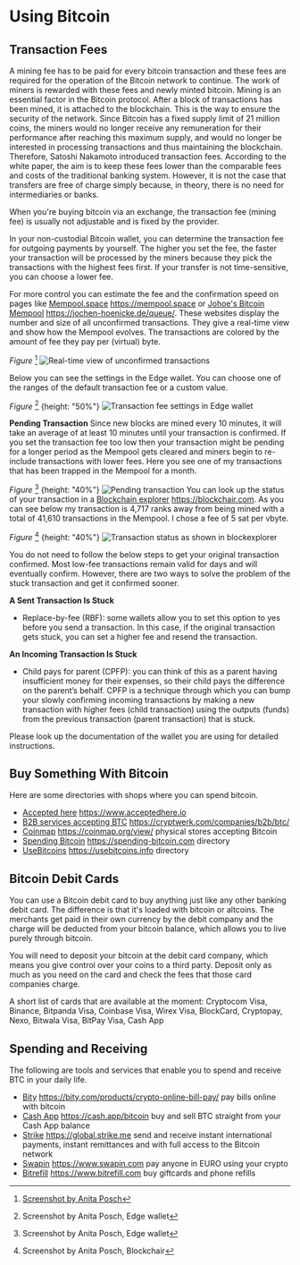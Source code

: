 # Using Bitcoin

## Transaction Fees
A mining fee has to be paid for every bitcoin transaction and these fees are required for the operation of the Bitcoin network to continue. The work of miners is rewarded with these fees and newly minted bitcoin. Mining is an essential factor in the Bitcoin protocol. After a block of transactions has been mined, it is attached to the blockchain. This is the way to ensure the security of the network. Since Bitcoin has a fixed supply limit of 21 million coins, the miners would no longer receive any remuneration for their performance after reaching this maximum supply, and would no longer be interested in processing transactions and thus maintaining the blockchain. Therefore, Satoshi Nakamoto introduced transaction fees. According to the white paper, the aim is to keep these fees lower than the comparable fees and costs of the traditional banking system. However, it is not the case that transfers are free of charge simply because, in theory, there is no need for intermediaries or banks.

When you're buying bitcoin via an exchange, the transaction fee (mining fee) is usually not adjustable and is fixed by the provider.

In your non-custodial Bitcoin wallet, you can determine the transaction fee for outgoing payments by yourself. The higher you set the fee, the faster your transaction will be processed by the miners because they pick the transactions with the highest fees first. If your transfer is not time-sensitive, you can choose a lower fee.

For more control you can estimate the fee and the confirmation speed on pages like [Mempool.space](https://mempool.space/) https://mempool.space or [Johoe's Bitcoin Mempool](https://jochen-hoenicke.de/queue/) https://jochen-hoenicke.de/queue/. These websites display the number and size of all unconfirmed transactions. They give a real-time view and show how the Mempool evolves. The transactions are colored by the amount of fee they pay per (virtual) byte.

*Figure* [^74]
![Real-time view of unconfirmed transactions](resources/_Mempool-space-white-back.png) 

Below you can see the settings in the Edge wallet. You can choose one of the ranges of the default transaction fee or a custom value.

*Figure* [^75]
{height: "50%"}
![Transaction fee settings in Edge wallet](resources/_transaction-fee-setting.png) 

**Pending Transaction**
Since new blocks are mined every 10 minutes, it will take an average of at least 10 minutes until your transaction is confirmed. If you set the transaction fee too low then your transaction might be pending for a longer period as the Mempool gets cleared and miners begin to re-include transactions with lower fees. Here you see one of my transactions that has been trapped in the Mempool for a month.

*Figure* [^76]
{height: "40%"}
![Pending transaction](resources/_Pending-transaction-edge.png) 
You can look up the status of your transaction in a [Blockchain explorer](https://blockchair.com) https://blockchair.com. As you can see below my transaction is 4,717 ranks away from being mined with a total of 41,610 transactions in the Mempool. I chose a fee of 5 sat per vbyte.

*Figure* [^77]
{height: "40%"}
![Transaction status as shown in blockexplorer](resources/_Pending-transaction-explorer.png)

You do not need to follow the below steps to get your original transaction confirmed. Most low-fee transactions remain valid for days and will eventually confirm. However, there are two ways to solve the problem of the stuck transaction and get it confirmed sooner.

**A Sent Transaction Is Stuck**
* Replace-by-fee (RBF): some wallets allow you to set this option to yes before you send a transaction. In this case, if the original transaction gets stuck, you can set a higher fee and resend the transaction.

**An Incoming Transaction Is Stuck**
* Child pays for parent (CPFP): you can think of this as a parent having insufficient money for their expenses, so their child pays the difference on the parent’s behalf. CPFP is a technique through which you can bump your slowly confirming incoming transactions by making a new transaction with higher fees (child transaction) using the outputs (funds) from the previous transaction (parent transaction) that is stuck.

Please look up the documentation of the wallet you are using for detailed instructions.

## Buy Something With Bitcoin
Here are some directories with shops where you can spend bitcoin.
* [Accepted here](https://www.acceptedhere.io) https://www.acceptedhere.io
* [B2B services accepting BTC](https://cryptwerk.com/companies/b2b/btc/) https://cryptwerk.com/companies/b2b/btc/
* [Coinmap](https://coinmap.org/view/) https://coinmap.org/view/ physical stores accepting Bitcoin
* [Spending Bitcoin](https://spending-bitcoin.com/) https://spending-bitcoin.com directory
* [UseBitcoins](https://usebitcoins.info/) https://usebitcoins.info directory

## Bitcoin Debit Cards
You can use a Bitcoin debit card to buy anything just like any other banking debit card. The difference is that it's loaded with bitcoin or altcoins. The merchants get paid in their own currency by the debit company and the charge will be deducted from your bitcoin balance, which allows you to live purely through bitcoin.

You will need to deposit your bitcoin at the debit card company, which means you give control over your coins to a third party. Deposit only as much as you need on the card and check the fees that those card companies charge.

A short list of cards that are available at the moment:
Cryptocom Visa, Binance, Bitpanda Visa, Coinbase Visa, Wirex Visa, BlockCard, Cryptopay, Nexo, Bitwala Visa, BitPay Visa, Cash App

## Spending and Receiving
The following are tools and services that enable you to spend and receive BTC in your daily life.
* [Bity](https://bity.com/products/crypto-online-bill-pay/) https://bity.com/products/crypto-online-bill-pay/ pay bills online with bitcoin
* [Cash App](https://cash.app/bitcoin) https://cash.app/bitcoin buy and sell BTC straight from your Cash App balance
* [Strike](https://global.strike.me/) https://global.strike.me send and receive instant international payments, instant remittances and with full access to the Bitcoin network
* [Swapin](https://www.swapin.com/) https://www.swapin.com pay anyone in EURO using your crypto
* [Bitrefill](https://www.bitrefill.com/?hl=en) https://www.bitrefill.com buy giftcards and phone refills

[^74]: [Screenshot by Anita Posch](https://mempool.space)  
[^75]: Screenshot by Anita Posch, Edge wallet  
[^76]: Screenshot by Anita Posch, Edge wallet  
[^77]: Screenshot by Anita Posch, Blockchair  